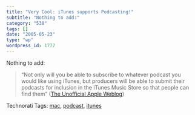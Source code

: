 ```yaml
---
title: "Very Cool: iTunes supports Podcasting!"
subtitle: "Nothing to add:"
category: "538"
tags: []
date: "2005-05-23"
type: "wp"
wordpress_id: 1777
---
```

Nothing to add:

> “Not only will you be able to subscribe to whatever podcast you would like using iTunes, but producers will be able to submit their podcasts for inclusion in the iTunes Music Store so that people can find them” ([The Unofficial Apple Weblog](http://www.tuaw.com/2005/05/23/itunes-4-9-focuses-on-podcasting/))

Technorati Tags: [mac](http://technorati.com/tag/mac), [podcast](http://technorati.com/tag/podcast), [itunes](http://technorati.com/tag/itunes)